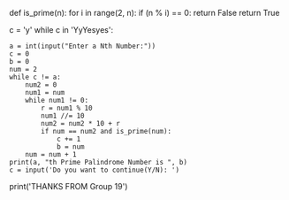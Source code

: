 def is_prime(n):
    for i in range(2, n):
        if (n % i) == 0:
            return False
    return True


c = 'y'
while c in 'YyYesyes':

    a = int(input("Enter a Nth Number:"))
    c = 0
    b = 0
    num = 2
    while c != a:
        num2 = 0
        num1 = num
        while num1 != 0:
            r = num1 % 10
            num1 //= 10
            num2 = num2 * 10 + r
            if num == num2 and is_prime(num):
                c += 1
                b = num
        num = num + 1
    print(a, "th Prime Palindrome Number is ", b)
    c = input('Do you want to continue(Y/N): ')

print('THANKS FROM Group 19')
